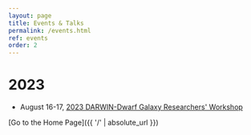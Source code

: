 ```yaml
---
layout: page
title: Events & Talks
permalink: /events.html
ref: events
order: 2
---
```


# 2023
- August 16-17, [2023 DARWIN-Dwarf Galaxy Researchers' Workshop](https://sites.google.com/view/2023darwin)

[Go to the Home Page]({{ '/' | absolute_url }})
